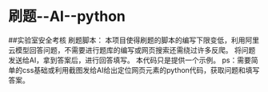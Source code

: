 # 刷题--AI--python
##实验室安全考核
刷题脚本：
本项目使得刷题的脚本的编写下限变低，利用阿里云模型回答问题，不需要进行题库的编写或网页搜索还需绕过许多反爬。
将问题发送给AI，拿到答案后，进行回答填写。
本代码只是提供一个示例。
ps：需要简单的css基础或利用截图发给AI给出定位网页元素的python代码，获取问题和填写答案。
